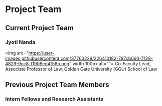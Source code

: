 # Project Team

## Current Project Team
### Jyoti Nanda
<img src="https://user-images.githubusercontent.com/37763229/226410182-787cb060-7128-4829-9cc8-f1908ed4f56b.png" width 100px alt="">
Co-Faculty Lead, Associate Professor of Law, Golden Gate University (GGU) School of Law

## Previous Project Team Members

### Intern Fellows and Research Assistants
